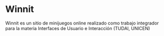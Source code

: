 # Winnit
Winnit es un sitio de minijuegos online realizado como trabajo integrador para la materia Interfaces de Usuario e Interacción (TUDAI, UNICEN)
